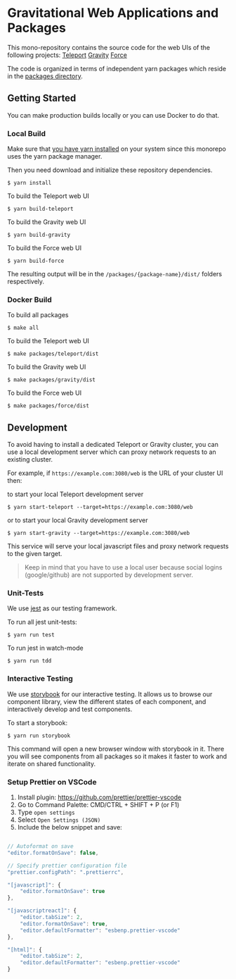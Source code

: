 # Gravitational Web Applications and Packages

This mono-repository contains the source code for the web UIs of the following projects:
[Teleport](https://github.com/gravitational/teleport)
[Gravity](https://github.com/gravitational/gravity)
[Force](https://github.com/gravitational/force)

The code is organized in terms of independent yarn packages which reside in
the [packages directory](https://github.com/gravitational/webapps/tree/master/packages).

## Getting Started

You can make production builds locally or you can use Docker to do that.

### Local Build

Make sure that [you have yarn installed](https://yarnpkg.com/lang/en/docs/install/#debian-stable)
on your system since this monorepo uses the yarn package manager.

Then you need download and initialize these repository dependencies.

```
$ yarn install
```

To build the Teleport web UI

```
$ yarn build-teleport
```

To build the Gravity web UI

```
$ yarn build-gravity
```

To build the Force web UI

```
$ yarn build-force
```

The resulting output will be in the `/packages/{package-name}/dist/` folders respectively.

### Docker Build

To build all packages

```
$ make all
```

To build the Teleport web UI

```
$ make packages/teleport/dist
```

To build the Gravity web UI

```
$ make packages/gravity/dist
```

To build the Force web UI

```
$ make packages/force/dist
```

## Development

To avoid having to install a dedicated Teleport or Gravity cluster,
you can use a local development server which can proxy network requests
to an existing cluster.

For example, if `https://example.com:3080/web` is the URL of your cluster UI then:

to start your local Teleport development server

```
$ yarn start-teleport --target=https://example.com:3080/web
```

or to start your local Gravity development server

```
$ yarn start-gravity --target=https://example.com:3080/web
```

This service will serve your local javascript files and proxy network
requests to the given target.

> Keep in mind that you have to use a local user because social
> logins (google/github) are not supported by development server.

### Unit-Tests

We use [jest](https://jestjs.io/) as our testing framework.

To run all jest unit-tests:

```
$ yarn run test
```

To run jest in watch-mode

```
$ yarn run tdd
```

### Interactive Testing

We use [storybook](https://storybook.js.org/) for our interactive testing.
It allows us to browse our component library, view the different states of
each component, and interactively develop and test components.

To start a storybook:

```
$ yarn run storybook
```

This command will open a new browser window with storybook in it. There
you will see components from all packages so it makes it faster to work
and iterate on shared functionality.

### Setup Prettier on VSCode

1. Install plugin: https://github.com/prettier/prettier-vscode
1. Go to Command Palette: CMD/CTRL + SHIFT + P (or F1)
1. Type `open settings`
1. Select `Open Settings (JSON)`
1. Include the below snippet and save:

```js

// Autoformat on save
"editor.formatOnSave": false,

// Specify prettier configuration file
"prettier.configPath": ".prettierrc",

"[javascript]": {
    "editor.formatOnSave": true
},

"[javascriptreact]": {
    "editor.tabSize": 2,
    "editor.formatOnSave": true,
    "editor.defaultFormatter": "esbenp.prettier-vscode"
},

"[html]": {
    "editor.tabSize": 2,
    "editor.defaultFormatter": "esbenp.prettier-vscode"
}
```